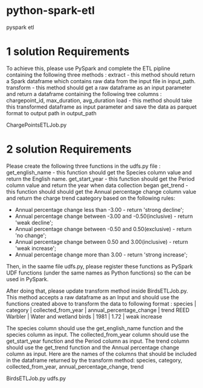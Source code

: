 # python-spark-etl
pyspark etl

# 1 solution Requirements 
To achieve this, please use PySpark and complete the ETL pipline containing the following three methods :
extract - this method should return a Spark dataframe which contains raw data from the input file in input_path.
transform - this method should get a raw dataframe as an input parameter and return a dataframe containing the following tree columns : chargepoint_id, max_duration, avg_duration
load - this method should take this transformed dataframe as input parameter and save the data as parquet format to output path in output_path

ChargePointsETLJob.py


# 2 solution Requirements
Please create the following three functions in the udfs.py file :
get_english_name - this function should get the Species column value and return the English name.
get_start_year - this function should get the Period column value and return the year when data collection began
get_trend - this function should should get the Annual percentage change column value and return the charge trend caategory based on the following rules: 
 + Annual percentage change less than -3.00 - return 'strong decline';
 + Annual percentage change between -3.00 and -0.50(inclusive) - return 'weak decline';
 + Annual percentage change between -0.50 and 0.50(exclusive) - return 'no change';
 + Annual percentage change between 0.50 and 3.00(inclusive) - return 'weak increase';
 + Annual percentage change more than 3.00 - return 'strong increase';

Then, in the saame file udfs.py, please register these functions as PySpark UDF functions (under the same names as Python functions) so the can be used in PySpark.

After doing that, please update transform method inside BirdsETLJob.py. This method accepts a raw dataframe as an Input and should use the functions created above to transform the data to following format : 
species       | category                | collected_from_year | annual_percentage_change  | trend
REED Warbler  | Water and wetland birds | 1981                | 1.72                      | weak increase

The species column should use the get_english_name function and the species column as input.
The collected_from_year column should use the get_start_year function and the Period column as input.
The trend column should use the get_trend function and the Annual percentage change column as input.
Here are the names of the columns that should be included in the dataframe returned by the transform method:
species, category, collected_from_year, annual_percentage_change, trend

BirdsETLJob.py
udfs.py
